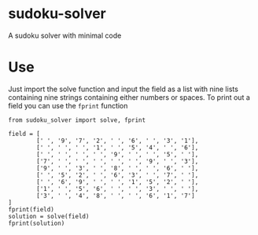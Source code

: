 # sudoku-solver
A sudoku solver with minimal code

# Use
Just import the solve function and input the field as a list with nine lists containing nine strings containing either numbers or spaces. To print out a field you can use the `fprint` function

```
from sudoku_solver import solve, fprint

field = [
		[' ', '9', '7', '2', ' ', '6', ' ', '3', '1'],
		[' ', ' ', ' ', '1', ' ', '5', '4', ' ', '6'],
		[' ', ' ', ' ', ' ', '9', ' ', ' ', '5', ' '],
		['7', ' ', ' ', ' ', ' ', ' ', '9', ' ', '3'],
		['9', ' ', '3', ' ', '8', ' ', ' ', '6', ' '],
		[' ', '5', '2', ' ', '6', '3', ' ', '7', ' '],
		[' ', '6', '9', ' ', ' ', '1', '5', '2', ' '],
		['1', ' ', '5', '6', ' ', ' ', '3', ' ', ' '],
		['3', ' ', '4', '8', ' ', ' ', '6', '1', '7']
]
fprint(field)
solution = solve(field)
fprint(solution)
```
